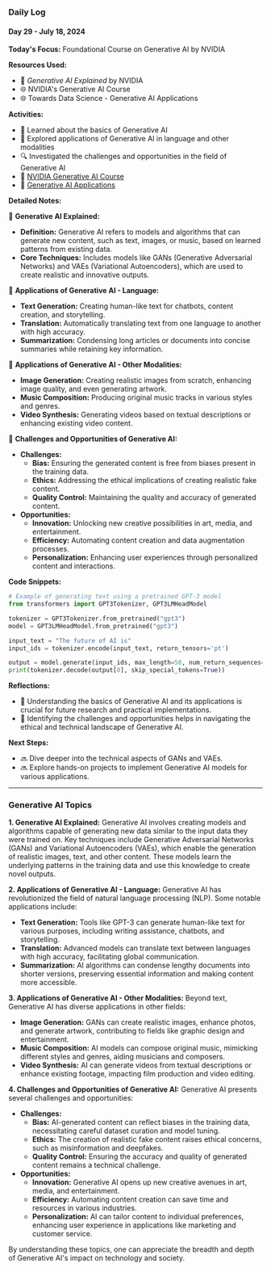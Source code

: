 ### Daily Log
#### Day 29 - July 18, 2024

**Today's Focus:** Foundational Course on Generative AI by NVIDIA

**Resources Used:**
- 📖 *Generative AI Explained* by NVIDIA
- 🌐 NVIDIA's Generative AI Course
- 🌐 Towards Data Science - Generative AI Applications

**Activities:**
- 📝 Learned about the basics of Generative AI
- 📌 Explored applications of Generative AI in language and other modalities
- 🔍 Investigated the challenges and opportunities in the field of Generative AI
- 🔗 [NVIDIA Generative AI Course](https://www.nvidia.com)
- 🔗 [Generative AI Applications](https://towardsdatascience.com)

**Detailed Notes:**

📝 **Generative AI Explained:**
- **Definition:** Generative AI refers to models and algorithms that can generate new content, such as text, images, or music, based on learned patterns from existing data.
- **Core Techniques:** Includes models like GANs (Generative Adversarial Networks) and VAEs (Variational Autoencoders), which are used to create realistic and innovative outputs.

📝 **Applications of Generative AI - Language:**
- **Text Generation:** Creating human-like text for chatbots, content creation, and storytelling.
- **Translation:** Automatically translating text from one language to another with high accuracy.
- **Summarization:** Condensing long articles or documents into concise summaries while retaining key information.

📝 **Applications of Generative AI - Other Modalities:**
- **Image Generation:** Creating realistic images from scratch, enhancing image quality, and even generating artwork.
- **Music Composition:** Producing original music tracks in various styles and genres.
- **Video Synthesis:** Generating videos based on textual descriptions or enhancing existing video content.

📝 **Challenges and Opportunities of Generative AI:**
- **Challenges:**
  - **Bias:** Ensuring the generated content is free from biases present in the training data.
  - **Ethics:** Addressing the ethical implications of creating realistic fake content.
  - **Quality Control:** Maintaining the quality and accuracy of generated content.
- **Opportunities:**
  - **Innovation:** Unlocking new creative possibilities in art, media, and entertainment.
  - **Efficiency:** Automating content creation and data augmentation processes.
  - **Personalization:** Enhancing user experiences through personalized content and interactions.

**Code Snippets:**
```python
# Example of generating text using a pretrained GPT-3 model
from transformers import GPT3Tokenizer, GPT3LMHeadModel

tokenizer = GPT3Tokenizer.from_pretrained("gpt3")
model = GPT3LMHeadModel.from_pretrained("gpt3")

input_text = "The future of AI is"
input_ids = tokenizer.encode(input_text, return_tensors='pt')

output = model.generate(input_ids, max_length=50, num_return_sequences=1)
print(tokenizer.decode(output[0], skip_special_tokens=True))
```

**Reflections:**
- 🤔 Understanding the basics of Generative AI and its applications is crucial for future research and practical implementations.
- 🚀 Identifying the challenges and opportunities helps in navigating the ethical and technical landscape of Generative AI.

**Next Steps:**
- 🔜 Dive deeper into the technical aspects of GANs and VAEs.
- 🔜 Explore hands-on projects to implement Generative AI models for various applications.

---

### Generative AI Topics

**1. Generative AI Explained:**
Generative AI involves creating models and algorithms capable of generating new data similar to the input data they were trained on. Key techniques include Generative Adversarial Networks (GANs) and Variational Autoencoders (VAEs), which enable the generation of realistic images, text, and other content. These models learn the underlying patterns in the training data and use this knowledge to create novel outputs.

**2. Applications of Generative AI - Language:**
Generative AI has revolutionized the field of natural language processing (NLP). Some notable applications include:
- **Text Generation:** Tools like GPT-3 can generate human-like text for various purposes, including writing assistance, chatbots, and storytelling.
- **Translation:** Advanced models can translate text between languages with high accuracy, facilitating global communication.
- **Summarization:** AI algorithms can condense lengthy documents into shorter versions, preserving essential information and making content more accessible.

**3. Applications of Generative AI - Other Modalities:**
Beyond text, Generative AI has diverse applications in other fields:
- **Image Generation:** GANs can create realistic images, enhance photos, and generate artwork, contributing to fields like graphic design and entertainment.
- **Music Composition:** AI models can compose original music, mimicking different styles and genres, aiding musicians and composers.
- **Video Synthesis:** AI can generate videos from textual descriptions or enhance existing footage, impacting film production and video editing.

**4. Challenges and Opportunities of Generative AI:**
Generative AI presents several challenges and opportunities:
- **Challenges:**
  - **Bias:** AI-generated content can reflect biases in the training data, necessitating careful dataset curation and model tuning.
  - **Ethics:** The creation of realistic fake content raises ethical concerns, such as misinformation and deepfakes.
  - **Quality Control:** Ensuring the accuracy and quality of generated content remains a technical challenge.
- **Opportunities:**
  - **Innovation:** Generative AI opens up new creative avenues in art, media, and entertainment.
  - **Efficiency:** Automating content creation can save time and resources in various industries.
  - **Personalization:** AI can tailor content to individual preferences, enhancing user experience in applications like marketing and customer service.

By understanding these topics, one can appreciate the breadth and depth of Generative AI's impact on technology and society.
